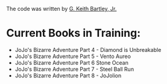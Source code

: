 

The code was written by [G. Keith Bartley, Jr.](https://github.com/somacoder)

# Current Books in Training:
* JoJo's Bizarre Adventure Part 4 - Diamond is Unbreakable
* JoJo's Bizarre Adventure Part 5 - Vento Aureo
* JoJo's Bizarre Adventure Part 6 Stone Ocean
* JoJo's Bizarre Adventure Part 7 - Steel Ball Run
* JoJo's Bizarre Adventure Part 8 - JoJolion
